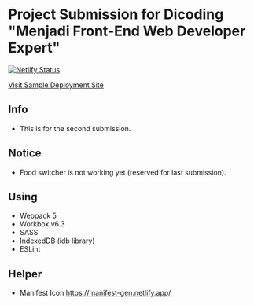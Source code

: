 # Project Submission for Dicoding "Menjadi Front-End Web Developer Expert"
[![Netlify Status](https://api.netlify.com/api/v1/badges/baf19ec2-ef24-44ca-b111-ee9d1a35ac06/deploy-status)](https://app.netlify.com/sites/eager-keller-7a2cdb/deploys)

[Visit Sample Deployment Site](geoculinary.matthewcalbert.com)

## Info
- This is for the second submission.

## Notice
- Food switcher is not working yet (reserved for last submission).

## Using
- Webpack 5
- Workbox v6.3
- SASS
- IndexedDB (idb library)
- ESLint

## Helper
- Manifest Icon https://manifest-gen.netlify.app/